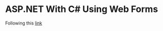 # ASP.NET With C# Using Web Forms

Following this [link](https://www.tutorialspoint.com/asp.net/asp.net_introduction.htm)
